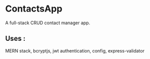# ContactsApp
A full-stack CRUD contact manager app.

## Uses : 
MERN stack,
bcryptjs,
jwt authentication,
config,
express-validator
